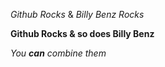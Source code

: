 *Github Rocks* & 
_Billy Benz Rocks_

**Github Rocks & so does Billy Benz**

_You **can** combine them_
